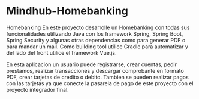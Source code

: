 # Mindhub-Homebanking
Homebanking
En este proyecto desarrolle un Homebanking con todas sus funcionalidades utilizando Java con los framework Spring, Spring Boot, Spring Security y algunas otras dependencias como para generar PDF o para mandar un mail. Como building tool utilice Gradle para automatizar y del lado del front utilice el framework Vue.js.

En esta aplicacion un usuario puede registrarse, crear cuentas, pedir prestamos, realizar transacciones y descargar comprobante en formato PDF, crear tarjetas
de credito o debito.
Tambien se pueden realizar pagos con las tarjetas ya que conecte la pasarela de pago de este proyecto con el proyecto integrador final.
